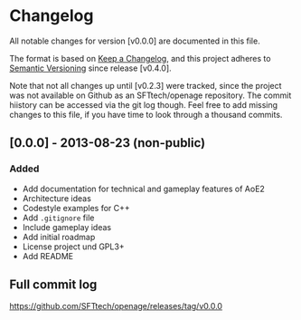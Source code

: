 # Changelog
All notable changes for version [v0.0.0] are documented in this file.

The format is based on [Keep a Changelog](https://keepachangelog.com/en/1.0.0/),
and this project adheres to [Semantic Versioning](https://semver.org/spec/v2.0.0.html) since release [v0.4.0].

Note that not all changes up until [v0.2.3] were tracked, since the project was not available on Github as an SFTtech/openage repository. The commit hiistory can be accessed via the git log though. Feel free to add missing changes to this file, if you have time to look through a thousand commits.

## [0.0.0] - 2013-08-23 (non-public)
### Added
- Add documentation for technical and gameplay features of AoE2
- Architecture ideas
- Codestyle examples for C++
- Add `.gitignore` file
- Include gameplay ideas
- Add initial roadmap
- License project und GPL3+
- Add README

## Full commit log

https://github.com/SFTtech/openage/releases/tag/v0.0.0
